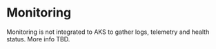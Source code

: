 # Monitoring

Monitoring is not integrated to AKS to gather logs, telemetry and health status. More info TBD.

